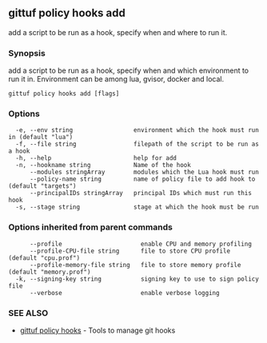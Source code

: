 ## gittuf policy hooks add

add a script to be run as a hook, specify when and where to run it.

### Synopsis

add a script to be run as a hook, specify when and which environment to run it in. Environment can be among lua, gvisor, docker and local.

```
gittuf policy hooks add [flags]
```

### Options

```
  -e, --env string                 environment which the hook must run in (default "lua")
  -f, --file string                filepath of the script to be run as a hook
  -h, --help                       help for add
  -n, --hookname string            Name of the hook
      --modules stringArray        modules which the Lua hook must run
      --policy-name string         name of policy file to add hook to (default "targets")
      --principalIDs stringArray   principal IDs which must run this hook
  -s, --stage string               stage at which the hook must be run
```

### Options inherited from parent commands

```
      --profile                      enable CPU and memory profiling
      --profile-CPU-file string      file to store CPU profile (default "cpu.prof")
      --profile-memory-file string   file to store memory profile (default "memory.prof")
  -k, --signing-key string           signing key to use to sign policy file
      --verbose                      enable verbose logging
```

### SEE ALSO

* [gittuf policy hooks](gittuf_policy_hooks.md)	 - Tools to manage git hooks

